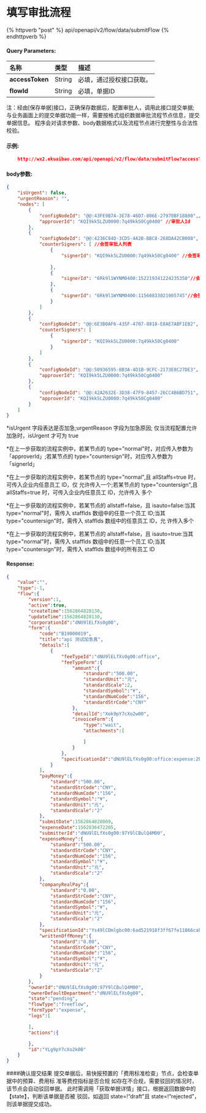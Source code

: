 # 填写审批流程

{% httpverb "post" %} api/openapi/v2/flow/data/submitFlow {% endhttpverb %}

#### Query Parameters:

| 名称       | 类型    | 描述                                                |
| :--------- | :------ | :-------------------------------------------------- |
| **accessToken** | String  |必填，通过授权接口获取。      |
| **flowId** | String  |必填，单据ID      |

注：经由[保存单据]接口，正确保存数据后，配置审批人，调用此接口提交单据;
与业务画面上的提交单据功能一样，需要按格式组织数据审批流程节点信息，提交单据信息。
程序会对请求参数、body数据格式以及流程节点进行完整性与合法性校验。



#### 示例:
```json
	http://wx2.ekuaibao.com/api/openapi/v2/flow/data/submitFlow?accessToken=SIw9lEj3rc0800&flowId=PrU9oBqBE05A00

```

#### body参数:
```json
{
    "isUrgent": false,
    "urgentReason": "",
    "nodes": [
        {
            "configNodeId": "@@:43FE9B7A-3E78-46D7-806E-27970BF18800",//配置节点ID
            "approverId": "KQI9kk5LZU0000:7q49kk50Cg0400" //审批人Id
        },
        {
            "configNodeId": "@@:4236C84D-3CD5-4A2B-BBC8-268DA42CB008", //配置节点ID
            "counterSigners": [ //会签审批人列表
                {
                    "signerId": "KQI9kk5LZU0000:7q49kk50Cg0400" //会签审批人ID
                     
                },
                {
                    "signerId": "6Rk9l1WYNM0400:152219341224235350"//会签审批人ID
                },
                {
                    "signerId": "6Rk9l1WYNM0400:11560833021005745"//会签审批人ID
                }
            ]
        },
        {
            "configNodeId": "@@:6E3B0AF6-435F-4707-8818-E8AE7ABF1EB2",
            "counterSigners": [
                {
                    "signerId": "KQI9kk5LZU0000:7q49kk50Cg0400"
                }
            ]
        },
        {
            "configNodeId": "@@:50936595-8B3A-4D1B-9CFC-2173E8C27DE3",
            "approverId": "KQI9kk5LZU0000:7q49kk50Cg0400"
        },
        {
            "configNodeId": "@@:42A2632E-3D38-47F9-8457-26CC4B6BD751",
            "approverId": "KQI9kk5LZU0000:7q49kk50Cg0400"
        }
    ]
}
```
\*isUrgent 字段表达是否加急;urgentReason 字段为加急原因; 仅当流程配置允许加急时，isUrgent 才可为 true


\*在上一步获取的流程实例中，若某节点的 type="normal"时，对应传入参数为「approverId」;若某节点的 type="countersign"时，对应传入参数为「signerId」


\*在上一步获取的流程实例中，若某节点的 type="normal",且 allStaffs=true 时，可传入企业内任意员工 ID，仅 允许传入一个;若某节点的 type="countersign",且 allStaffs=true 时，可传入企业内任意员工 ID，允许传入 多个


\*在上一步获取的流程实例中，若某节点的 allstaff=false，且 isauto=false:当其 type="normal"时，需传入 staffIds 数组中的任意一个员工 ID;当其 type="countersign"时，需传入 staffIds 数组中的任意员工 ID，允 许传入多个


\*在上一步获取的流程实例中，若某节点的 allstaff=false，且 isauto=true:当其 type="normal"时，需传入 staffIds 数组中的任意一个员工 ID;当其 type="countersign"时，需传入 staffIds 数组中的所有员工 ID


#### Response:
```json
{
    "value":"",
    "type":-1,
    "flow":{
        "version":1,
        "active":true,
        "createTime":1562864828130,
        "updateTime":1562864828130,
        "corporationId":"dNU9lELfXs0g00",
        "form":{
            "code":"B19000019",
            "title":"api 测试加急真",
            "details":[
                {
                    "feeTypeId":"dNU9lELfXs0g00:office",
                    "feeTypeForm":{
                        "amount":{
                            "standard":"500.00",
                            "standardUnit":"元",
                            "standardScale":2,
                            "standardSymbol":"¥",
                            "standardNumCode":"156",
                            "standardStrCode":"CNY"
                        },
                        "detailId":"Xok9pY7cXo2w00",
                        "invoiceForm":{
                            "type":"wait",
                            "attachments":[

                            ]
                        }
                    },
                    "specificationId":"dNU9lELfXs0g00:office:expense:2b43fb410d8d5cadb681282ace8f14090500eedb"
                }
            ],
            "payMoney":{
                "standard":"500.00",
                "standardStrCode":"CNY",
                "standardNumCode":"156",
                "standardSymbol":"¥",
                "standardUnit":"元",
                "standardScale":"2"
            },
            "submitDate":1562864828009,
            "expenseDate":1562036472205,
            "submitterId":"dNU9lELfXs0g00:97Y9lCBulQ4M00",
            "expenseMoney":{
                "standard":"500.00",
                "standardStrCode":"CNY",
                "standardNumCode":"156",
                "standardSymbol":"¥",
                "standardUnit":"元",
                "standardScale":"2"
            },
            "companyRealPay":{
                "standard":"0.00",
                "standardStrCode":"CNY",
                "standardNumCode":"156",
                "standardSymbol":"¥",
                "standardUnit":"元",
                "standardScale":"2"
            },
            "specificationId":"Ys49lCDmlgbc00:6ad521918f3ff67fe11866cab1888da290e74c85",
            "writtenOffMoney":{
                "standard":"0.00",
                "standardStrCode":"CNY",
                "standardNumCode":"156",
                "standardSymbol":"¥",
                "standardUnit":"元",
                "standardScale":"2"
            }
        },
        "ownerId":"dNU9lELfXs0g00:97Y9lCBulQ4M00",
        "ownerDefaultDepartment":"dNU9lELfXs0g00",
        "state":"pending",
        "flowType":"freeflow",
        "formType":"expense",
        "logs":[

        ],
        "actions":{

        },
        "id":"YLg9pY7cXo2k00"
    }
}
```

####确认提交结果
提交单据后，易快报预置的「费用标准检查」节点，会检查单据中的预算、费用标 准等费控指标是否合规 如存在不合规，需要驳回的情况时，该节点会自动驳回单据。 此时需调用「获取单据详情」接口，根据返回数据中的【state】，判断该单据是否被 驳回，如返回 state=!“draft”且 state=!“rejected”，则该单据提交成功。